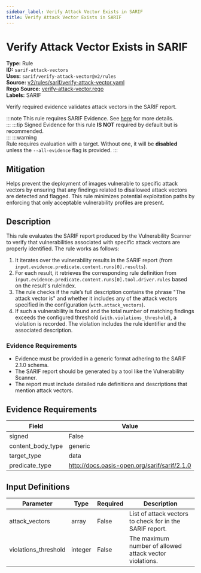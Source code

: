 ```yaml
---
sidebar_label: Verify Attack Vector Exists in SARIF
title: Verify Attack Vector Exists in SARIF
---  
```

# Verify Attack Vector Exists in SARIF  
**Type:** Rule  
**ID:** `sarif-attack-vectors`  
**Uses:** `sarif/verify-attack-vector@v2/rules`  
**Source:** [v2/rules/sarif/verify-attack-vector.yaml](https://github.com/scribe-public/sample-policies/blob/main/v2/rules/sarif/verify-attack-vector.yaml)  
**Rego Source:** [verify-attack-vector.rego](https://github.com/scribe-public/sample-policies/blob/main/v2/rules/sarif/verify-attack-vector.rego)  
**Labels:** SARIF  

Verify required evidence validates attack vectors in the SARIF report.

:::note 
This rule requires SARIF Evidence. See [here](https://scribe-security.netlify.app/docs/valint/sarif) for more details.  
::: 
:::tip 
Signed Evidence for this rule **IS NOT** required by default but is recommended.  
::: 
:::warning  
Rule requires evaluation with a target. Without one, it will be **disabled** unless the `--all-evidence` flag is provided.
::: 

## Mitigation  
Helps prevent the deployment of images vulnerable to specific attack vectors by ensuring that any findings related to disallowed attack vectors are detected and flagged. This rule minimizes potential exploitation paths by enforcing that only acceptable vulnerability profiles are present.



## Description  
This rule evaluates the SARIF report produced by the Vulnerability Scanner to verify that vulnerabilities
associated with specific attack vectors are properly identified. The rule works as follows:

1. It iterates over the vulnerability results in the SARIF report (from `input.evidence.predicate.content.runs[0].results`).
2. For each result, it retrieves the corresponding rule definition from 
   `input.evidence.predicate.content.runs[0].tool.driver.rules` based on the result's ruleIndex.
3. The rule checks if the rule’s full description contains the phrase "The attack vector is" and whether it 
   includes any of the attack vectors specified in the configuration (`with.attack_vectors`).
4. If such a vulnerability is found and the total number of matching findings exceeds the configured threshold 
   (`with.violations_threshold`), a violation is recorded. The violation includes the rule identifier and the 
   associated description.

### **Evidence Requirements**

- Evidence must be provided in a generic format adhering to the SARIF 2.1.0 schema.
- The SARIF report should be generated by a tool like the Vulnerability Scanner.
- The report must include detailed rule definitions and descriptions that mention attack vectors.


## Evidence Requirements  
| Field | Value |
|-------|-------|
| signed | False |
| content_body_type | generic |
| target_type | data |
| predicate_type | http://docs.oasis-open.org/sarif/sarif/2.1.0 |

## Input Definitions  
| Parameter | Type | Required | Description |
|-----------|------|----------|-------------|
| attack_vectors | array | False | List of attack vectors to check for in the SARIF report. |
| violations_threshold | integer | False | The maximum number of allowed attack vector violations. |


